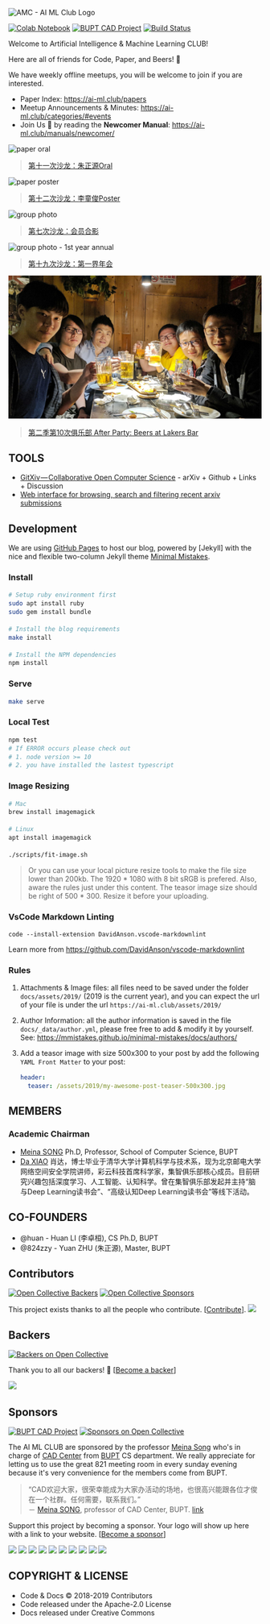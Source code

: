 ![AMC - AI ML Club Logo](https://ai-ml.club/assets/images/amc-logo.png)

[![Colab Notebook](https://img.shields.io/badge/Google_Colab-Notebook-brightgreen.svg)](https://colab.research.google.com/drive/1AO3bwIgzfy63ty8OSSgUPRG1PIii3oo_)
[![BUPT CAD Project](https://img.shields.io/badge/👀-BUPT_CAD_Project-blue.svg)](https://github.com/bupt/awesome-cad)
[![Build Status](https://travis-ci.com/BUPT/ai-ml.club.svg?branch=master)](https://travis-ci.com/BUPT/ai-ml.club)

Welcome to Artificial Intelligence & Machine Learning CLUB!

Here are all of friends for Code, Paper, and Beers! 🍻

We have weekly offline meetups, you will be welcome to join if you are interested.

- Paper Index: <https://ai-ml.club/papers>
- Meetup Announcements & Minutes: <https://ai-ml.club/categories/#events>
- Join Us 💖 by reading the **Newcomer Manual**: <https://ai-ml.club/manuals/newcomer/>

![paper oral](https://bupt.github.io/conversational-ai-club/images/paper-oral-screen.jpg)
> [第十一次沙龙：朱正源Oral](https://github.com/BUPT/ai-ml.club/issues/28)

![paper poster](https://bupt.github.io/conversational-ai-club/images/paper-poster-board.jpg)
> [第十二次沙龙：李童俊Poster](https://github.com/BUPT/ai-ml.club/issues/31)

![group photo](https://bupt.github.io/conversational-ai-club/images/group-photo.jpg)
> [第七次沙龙：会员合影](https://github.com/BUPT/ai-ml.club/issues/16)

![group photo - 1st year annual](https://user-images.githubusercontent.com/12370338/50087797-24c9a980-023c-11e9-9d3f-05a7fcf4689f.jpeg)
> [第十九次沙龙：第一界年会](https://github.com/BUPT/ai-ml.club/issues/44)

![group photo - laker beer](docs/assets/2019/seminar-2-10-group-photo-beer.jpg)
> [第二季第10次俱乐部 After Party: Beers at Lakers Bar](https://ai-ml.club/events/seminar-meeting-minutes-2-10/)

## TOOLS

- [GitXiv — Collaborative Open Computer Science](http://www.gitxiv.com) - arXiv + Github + Links + Discussion
- [Web interface for browsing, search and filtering recent arxiv submissions](http://www.arxiv-sanity.com/library)

## Development

We are using [GitHub Pages](https://pages.github.com/) to host our blog, powered by [Jekyll] with the nice and flexible two-column Jekyll theme [Minimal Mistakes](https://mmistakes.github.io/minimal-mistakes/).

### Install

```sh
# Setup ruby environment first
sudo apt install ruby
sudo gem install bundle

# Install the blog requirements
make install

# Install the NPM dependencies
npm install
```

### Serve

```sh
make serve
```

### Local Test

```sh
npm test
# If ERROR occurs please check out
# 1. node version >= 10
# 2. you have installed the lastest typescript
```

### Image Resizing

```sh
# Mac
brew install imagemagick

# Linux
apt install imagemagick

./scripts/fit-image.sh
```

> Or you can use your local picture resize tools to make the file size lower than 200kb.
> The 1920 * 1080 with 8 bit sRGB is prefered.
> Also, aware the rules just under this content. The teasor image size should be right of 500 * 300. Resize it before your uploading.

### VsCode Markdown Linting

```shell
code --install-extension DavidAnson.vscode-markdownlint
```

Learn more from <https://github.com/DavidAnson/vscode-markdownlint>

### Rules

1. Attachments & Image files: all files need to be saved under the folder `docs/assets/2019/` (2019 is the current year), and you can expect the url of your file is under the url `https://ai-ml.club/assets/2019/`
1. Author Information: all the author information is saved in the file `docs/_data/author.yml`, please free free to add & modify it by yourself. See: <https://mmistakes.github.io/minimal-mistakes/docs/authors/>
1. Add a teasor image with size 500x300 to your post by add the following `YAML Front Matter` to your post:

    ```yaml
    header:
      teaser: /assets/2019/my-awesome-post-teaser-500x300.jpg
    ```

## MEMBERS

### Academic Chairman

- [Meina SONG](https://baike.baidu.com/item/%E5%AE%8B%E7%BE%8E%E5%A8%9C/4444673) Ph.D, Professor, School of Computer Science, BUPT
- [Da XIAO](https://scss.bupt.edu.cn/info/1063/1162.htm) 肖达，博士毕业于清华大学计算机科学与技术系，现为北京邮电大学网络空间安全学院讲师，彩云科技首席科学家，集智俱乐部核心成员。目前研究兴趣包括深度学习、人工智能、认知科学。曾在集智俱乐部发起并主持“脑与Deep Learning读书会”、“高级认知Deep Learning读书会”等线下活动。

## CO-FOUNDERS

- @huan - Huan LI (李卓桓), CS Ph.D, BUPT
- @824zzy - Yuan ZHU (朱正源), Master, BUPT

## Contributors

[![Open Collective Backers](https://opencollective.com/ai-ml-club/backer/badge.svg?label=open%20collective%20backers&color=blue)](https://opencollective.com/ai-ml-club/)
[![Open Collective Sponsors](https://opencollective.com/ai-ml-club/sponsors/badge.svg?label=open%20collective%20sponsors&color=blue)](https://opencollective.com/ai-ml-club/)

This project exists thanks to all the people who contribute. [[Contribute](CONTRIBUTING.md)].
<a href="https://github.com/BUPT/ai-ml.club/graphs/contributors"><img src="https://opencollective.com/ai-ml-club/contributors.svg?width=890&button=false" /></a>

## Backers

[![Backers on Open Collective](https://opencollective.com/ai-ml-club/backers/badge.svg)](#backers)

Thank you to all our backers! 🙏 [[Become a backer](https://opencollective.com/ai-ml-club#backer)]

<a href="https://opencollective.com/ai-ml-club#backers" target="_blank"><img src="https://opencollective.com/ai-ml-club/backers.svg?width=890"></a>

## Sponsors

[![BUPT CAD Project](https://img.shields.io/badge/👀-BUPT_CAD_Project-blue.svg)](https://github.com/bupt/awesome-cad)
[![Sponsors on Open Collective](https://opencollective.com/ai-ml-club/sponsors/badge.svg)](#sponsors)

The AI ML CLUB are sponsored by the professor [Meina Song](https://github.com/HoneyCatty) who's in charge of [CAD Center](https://github.com/bupt/cad) from [BUPT](https://github.com/bupt/) CS department. We really appreciate for letting us to use the great 821 meeting room in every sunday evening because it's very convenience for the members come from BUPT.

> “CAD欢迎大家，很荣幸能成为大家办活动的场地，也很高兴能跟各位才俊在一个社群。任何需要，联系我们。”  
> － [Meina SONG](https://github.com/HoneyCatty), professor of CAD Center, BUPT. [link](https://github.com/BUPT/ai-ml.club/issues/93#issuecomment-487449444)

Support this project by becoming a sponsor. Your logo will show up here with a link to your website. [[Become a sponsor](https://opencollective.com/ai-ml-club#sponsor)]

<a href="https://opencollective.com/ai-ml-club/sponsor/0/website" target="_blank"><img src="https://opencollective.com/ai-ml-club/sponsor/0/avatar.svg"></a>
<a href="https://opencollective.com/ai-ml-club/sponsor/1/website" target="_blank"><img src="https://opencollective.com/ai-ml-club/sponsor/1/avatar.svg"></a>
<a href="https://opencollective.com/ai-ml-club/sponsor/2/website" target="_blank"><img src="https://opencollective.com/ai-ml-club/sponsor/2/avatar.svg"></a>
<a href="https://opencollective.com/ai-ml-club/sponsor/3/website" target="_blank"><img src="https://opencollective.com/ai-ml-club/sponsor/3/avatar.svg"></a>
<a href="https://opencollective.com/ai-ml-club/sponsor/4/website" target="_blank"><img src="https://opencollective.com/ai-ml-club/sponsor/4/avatar.svg"></a>
<a href="https://opencollective.com/ai-ml-club/sponsor/5/website" target="_blank"><img src="https://opencollective.com/ai-ml-club/sponsor/5/avatar.svg"></a>
<a href="https://opencollective.com/ai-ml-club/sponsor/6/website" target="_blank"><img src="https://opencollective.com/ai-ml-club/sponsor/6/avatar.svg"></a>
<a href="https://opencollective.com/ai-ml-club/sponsor/7/website" target="_blank"><img src="https://opencollective.com/ai-ml-club/sponsor/7/avatar.svg"></a>
<a href="https://opencollective.com/ai-ml-club/sponsor/8/website" target="_blank"><img src="https://opencollective.com/ai-ml-club/sponsor/8/avatar.svg"></a>
<a href="https://opencollective.com/ai-ml-club/sponsor/9/website" target="_blank"><img src="https://opencollective.com/ai-ml-club/sponsor/9/avatar.svg"></a>

## COPYRIGHT & LICENSE

- Code & Docs © 2018-2019 Contributors
- Code released under the Apache-2.0 License
- Docs released under Creative Commons
